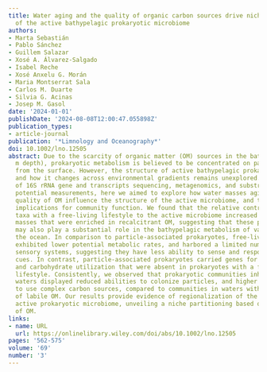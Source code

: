 ```yaml
---
title: Water aging and the quality of organic carbon sources drive niche partitioning
  of the active bathypelagic prokaryotic microbiome
authors:
- Marta Sebastián
- Pablo Sánchez
- Guillem Salazar
- Xosé A. Álvarez-Salgado
- Isabel Reche
- Xosé Anxelu G. Morán
- Maria Montserrat Sala
- Carlos M. Duarte
- Silvia G. Acinas
- Josep M. Gasol
date: '2024-01-01'
publishDate: '2024-08-08T12:00:47.055898Z'
publication_types:
- article-journal
publication: '*Limnology and Oceanography*'
doi: 10.1002/lno.12505
abstract: Due to the scarcity of organic matter (OM) sources in the bathypelagic (1000–4000
  m depth), prokaryotic metabolism is believed to be concentrated on particles originating
  from the surface. However, the structure of active bathypelagic prokaryotic communities
  and how it changes across environmental gradients remains unexplored. Using a combination
  of 16S rRNA gene and transcripts sequencing, metagenomics, and substrate uptake
  potential measurements, here we aimed to explore how water masses aging and the
  quality of OM influence the structure of the active microbiome, and the potential
  implications for community function. We found that the relative contribution of
  taxa with a free-living lifestyle to the active microbiome increased in older water
  masses that were enriched in recalcitrant OM, suggesting that these prokaryotes
  may also play a substantial role in the bathypelagic metabolism of vast areas of
  the ocean. In comparison to particle-associated prokaryotes, free-living prokaryotes
  exhibited lower potential metabolic rates, and harbored a limited number of two-component
  sensory systems, suggesting they have less ability to sense and respond to environmental
  cues. In contrast, particle-associated prokaryotes carried genes for particle colonization
  and carbohydrate utilization that were absent in prokaryotes with a free-living
  lifestyle. Consistently, we observed that prokaryotic communities inhabiting older
  waters displayed reduced abilities to colonize particles, and higher capabilities
  to use complex carbon sources, compared to communities in waters with a higher proportion
  of labile OM. Our results provide evidence of regionalization of the bathypelagic
  active prokaryotic microbiome, unveiling a niche partitioning based on the quality
  of OM.
links:
- name: URL
  url: https://onlinelibrary.wiley.com/doi/abs/10.1002/lno.12505
pages: '562-575'
volume: '69'
number: '3'
---
```

